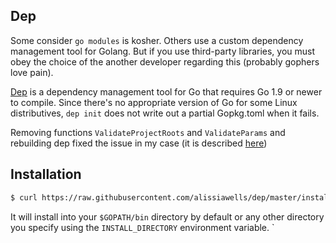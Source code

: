 ## Dep
 Some consider `go modules` is kosher. Others use a custom dependency management tool for Golang. But if you use third-party libraries, you must obey the choice of the another developer regarding this (probably gophers love pain).

[Dep](https://golang.github.io/dep/) is a dependency management tool for Go that requires Go 1.9 or newer to compile.
Since there's no appropriate version of Go for some Linux distributives, `dep init` does not write out a partial Gopkg.toml when it fails. 

Removing functions `ValidateProjectRoots` and `ValidateParams` and rebuilding dep fixed the issue in my case (it is described [here](https://github.com/golang/dep/issues/909)) 

## Installation

```sh
$ curl https://raw.githubusercontent.com/alissiawells/dep/master/install.sh | sh
```

It will install into your `$GOPATH/bin` directory by default or any other directory you specify using the `INSTALL_DIRECTORY` environment variable.
`
